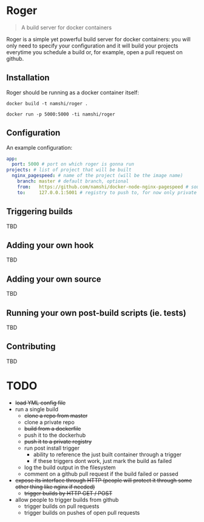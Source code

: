 # Roger

> A build server for docker containers

Roger is a simple yet powerful build
server for docker containers: you will
only need to specify your configuration
and it will build your projects everytime
you schedule a build or, for example,
open a pull request on github.

## Installation

Roger should be running as a docker container
itself:

```
docker build -t namshi/roger .

docker run -p 5000:5000 -ti namshi/roger
```

## Configuration

An example configuration:

``` yaml
app:
  port: 5000 # port on which roger is gonna run
projects: # list of project that will be built
  nginx_pagespeed: # name of the project (will be the image name)
    branch: master # default branch, optional
    from:   https://github.com/namshi/docker-node-nginx-pagespeed # source URL, for now only public git repos work
    to:     127.0.0.1:5001 # registry to push to, for now only private unauthenticated registries work
```

## Triggering builds

TBD

## Adding your own hook

TBD

## Adding your own source

TBD

## Running your own post-build scripts (ie. tests)

TBD

## Contributing

TBD

# TODO

* ~~load YML config file~~
* run a single build
  * ~~clone a repo from master~~
  * clone a private repo
  * ~~build from a dockerfile~~
  * push it to the dockerhub
  * ~~push it to a private registry~~
  * run post install trigger
    * ability to reference the just built container through a trigger
    * if these triggers dont work, just mark the build as failed
  * log the build output in the filesystem
  * comment on a github pull request if the build failed or passed 
* ~~expose its interface through HTTP (people will protect it through some other thing like nginx if needed)~~
  * ~~trigger builds by HTTP GET / POST~~
* allow people to trigger builds from github
  * trigger builds on pull requests
  * trigger builds on pushes of open pull requests
